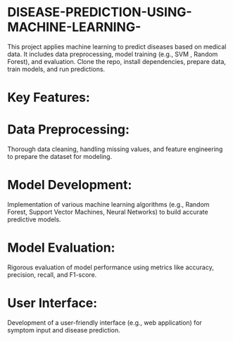 # DISEASE-PREDICTION-USING-MACHINE-LEARNING-
This project applies machine learning to predict diseases based on medical data. It includes data preprocessing, model training (e.g., SVM , Random Forest), and evaluation. Clone the repo, install dependencies, prepare data, train models, and run predictions. 
# Key Features:
# Data Preprocessing: 
Thorough data cleaning, handling missing values, and feature engineering to prepare the dataset for modeling.   
# Model Development:
Implementation of various machine learning algorithms (e.g., Random Forest, Support Vector Machines, Neural Networks) to build accurate predictive models.
# Model Evaluation: 
Rigorous evaluation of model performance using metrics like accuracy, precision, recall, and F1-score.
# User Interface: 
Development of a user-friendly interface (e.g., web application) for symptom input and disease prediction.
